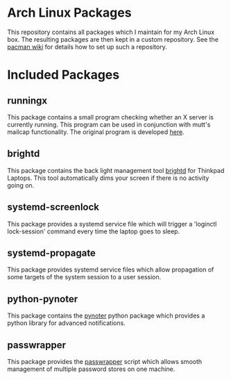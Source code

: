 Arch Linux Packages
===================

This repository contains all packages which I maintain for my Arch Linux box.
The resulting packages are then kept in a custom repository. See the 
[pacman wiki](https://wiki.archlinux.org/index.php/Pacman_tips#Custom_local_repository
"Pacman - custom local repository") for details how to set up such a repository.

Included Packages
=================

runningx
--------
This package contains a small program checking whether an X server is currently running.
This program can be used in conjunction with mutt's mailcap functionality. The original
program is developed [here](http://www.fiction.net/blong/programs/mutt/autoview/RunningX.c).


brightd
-------
This package contains the back light management tool
[brightd](http://www.pberndt.com/Programme/Linux/brightd/index.html# "brightd") for
Thinkpad Laptops. This tool automatically dims your screen if there is no activity
going on.


systemd-screenlock
------------------
This package provides a systemd service file which will trigger a 'loginctl lock-session'
command every time the laptop goes to sleep.


systemd-propagate
-----------------
This package provides systemd service files which allow propagation of some targets of the
system session to a user session.


python-pynoter
--------------
This package contains the [pynoter](https://github.com/l3nkz/pynoter "pynoter") python package
which provides a python library for advanced notifications.


passwrapper
-----------
This package provides the [passwrapper](https://github.com/l3nkz/passwrapper "passwrapper") 
script which allows smooth management of multiple password stores on one machine.
